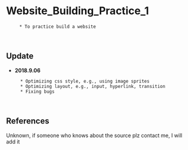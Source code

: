 # Website_Building_Practice_1

         * To practice build a website
<br/>

## Update

* **2018.9.06**

        * Optimizing css style, e.g., using image sprites
        * Optimizing layout, e.g., input, hyperlink, transition
        * Fixing bugs
<br/>

## References
Unknown, if someone who knows about the source plz contact me, I will add it 
